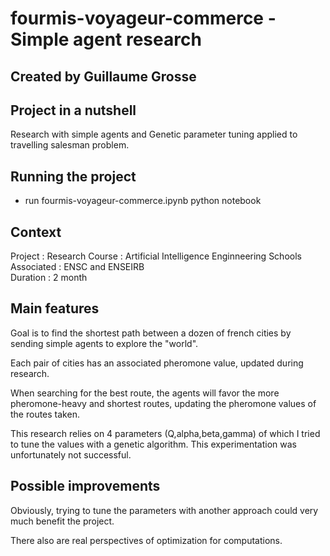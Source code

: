 # fourmis-voyageur-commerce - Simple agent research
## Created by Guillaume Grosse

## Project in a nutshell
Research with simple agents and Genetic parameter tuning applied to travelling salesman problem.


## Running the project
- run fourmis-voyageur-commerce.ipynb python notebook


## Context
Project : Research
Course : Artificial Intelligence
Enginneering Schools Associated : ENSC and ENSEIRB  
Duration : 2 month


## Main features

Goal is to find the shortest path between a dozen of french cities by sending simple agents to explore the "world".

Each pair of cities has an associated pheromone value, updated during research.

When searching for the best route, the agents will favor the more pheromone-heavy and shortest routes, updating the pheromone values of the routes taken.

This research relies on 4 parameters (Q,alpha,beta,gamma) of which I tried to tune the values with a genetic algorithm. This experimentation was unfortunately not successful.


## Possible improvements

Obviously, trying to tune the parameters with another approach could very much benefit the project.

There also are real perspectives of optimization for computations.
